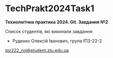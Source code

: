 # TechPrakt2024Task1
**Технологічна практика 2024. Git. Завдання №2**

Список студентів, які виконали завдання:
* Руденко Олексій Іванович, група ІПЗ-22-2

ipz222_roi@student.ztu.edu.ua